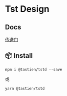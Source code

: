 # Tst Design

## Docs

[传送门](https://tastien.gitee.io/tst-design/)

## 📦 Install

```
npm i @tastien/tstd --save
```

或

```
yarn @tastien/tstd
```